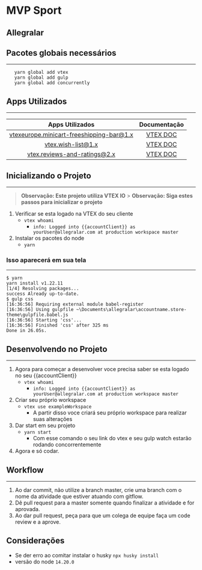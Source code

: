 # MVP Sport

## Allegralar

## Pacotes globais necessários

---

```
   yarn global add vtex
   yarn global add gulp
   yarn global add concurrently
```

## Apps Utilizados

---

|             Apps Utilizados              |                                   Documentação                                   |
| :--------------------------------------: | :------------------------------------------------------------------------------: |
| vtexeurope.minicart-freeshipping-bar@1.x |        [VTEX DOC](https://github.com/vtex-apps/minicart-freeshipping-bar)        |
|            vtex.wish-list@1.x            |      [VTEX DOC](https://vtex.io/docs/components/all/vtex.wish-list@1.7.12/)      |
|       vtex.reviews-and-ratings@2.x       | [VTEX DOC](https://vtex.io/docs/components/all/vtex.reviews-and-ratings@2.11.7/) |

## Inicializando o Projeto

---

> **Observação: Este projeto utiliza VTEX IO** > **Observação: Siga estes passos para inicializar o projeto**

1. Verificar se esta logado na VTEX do seu cliente
   - `vtex whoami`
     - `info: Logged into {{accountClient}} as yourUser@allegralar.com at production workspace master`
2. Instalar os pacotes do node
   - `yarn`

### Isso aparecerá em sua tela

---

```
$ yarn
yarn install v1.22.11
[1/4] Resolving packages...
success Already up-to-date.
$ gulp css
[16:36:56] Requiring external module babel-register
[16:36:56] Using gulpfile ~\Documents\allegralar\accountname.store-theme\gulpfile.babel.js
[16:36:56] Starting 'css'...
[16:36:56] Finished 'css' after 325 ms
Done in 26.05s.
```

## Desenvolvendo no Projeto

---

1. Agora para começar a desenvolver voce precisa saber se esta logado no seu {{accountClient}}
   - `vtex whoami`
     - `info: Logged into {{accountClient}} as yourUser@allegralar.com at production workspace master`
2. Criar seu próprio workspace
   - `vtex use exampleWorkspace`
     - A partir disso voce criará seu próprio workspace para realizar suas alterações
3. Dar start em seu projeto
   - `yarn start`
     - Com esse comando o seu link do vtex e seu gulp watch estarão rodando concorrentemente
4. Agora e só codar.

## Workflow

---

1. Ao dar commit, não utilize a branch master, crie uma branch com o nome da atividade que estiver atuando com gitflow.
2. Dê pull request para a master somente quando finalizar a atividade e for aprovada.
3. Ao dar pull request, peça para que um colega de equipe faça um code review e a aprove.

## Considerações

- Se der erro ao comitar instalar o husky `npx husky install`
- versão do node `14.20.0`
